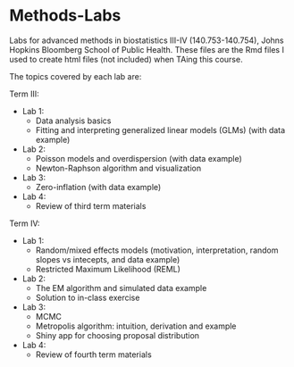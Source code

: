 # Methods-Labs
Labs for advanced methods in biostatistics III-IV (140.753-140.754), Johns Hopkins Bloomberg School of Public Health. These files are the Rmd files I used to create html files (not included) when TAing this course. 

The topics covered by each lab are:

Term III:
  * Lab 1:
      * Data analysis basics
      * Fitting and interpreting generalized linear models (GLMs) (with data example)
  * Lab 2:
      * Poisson models and overdispersion (with data example)
      * Newton-Raphson algorithm and visualization
  * Lab 3: 
      * Zero-inflation (with data example)
  * Lab 4:
      * Review of third term materials

Term IV:
  * Lab 1:
      * Random/mixed effects models (motivation, interpretation, random slopes vs intecepts, and data example)
      * Restricted Maximum Likelihood (REML)
  * Lab 2:
      * The EM algorithm and simulated data example
      * Solution to in-class exercise
  * Lab 3: 
      * MCMC
      * Metropolis algorithm: intuition, derivation and example 
      * Shiny app for choosing proposal distribution
  * Lab 4:
      * Review of fourth term materials

